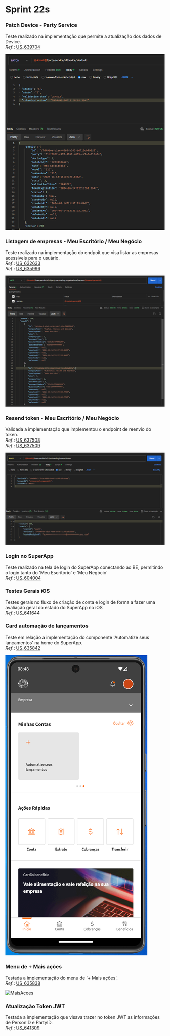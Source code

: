 # Sprint 22s

### Patch Device - Party Service
Teste realizado na implementação que permite a atualização dos dados de Device.</br>
*Ref*.: [US_639704](https://dev.azure.com/tr-ggo/TR%20Fintech/_workitems/edit/639704)

![PatchDevice](./arquivos/Screenshot_51.png)

### Listagem de empresas - Meu Escritório / Meu Negócio
Teste realizado na implementação do endpoit que visa listar as empresas acessiveis para o usuário.</br>
*Ref*.: [US_632633](https://dev.azure.com/tr-ggo/TR%20Fintech/_workitems/edit/632633)</br>
*Ref*.: [US_635996](https://dev.azure.com/tr-ggo/TR%20Fintech/_workitems/edit/635996)

![ListOrganization](./arquivos/Screenshot_74(1).png)

### Resend token - Meu Escritório / Meu Negócio
Validada a implementação que implementou o endpoint de reenvio do token.</br>
*Ref*.: [US_637508](https://dev.azure.com/tr-ggo/TR%20Fintech/_workitems/edit/637508)</br>
*Ref*.: [US_637509](https://dev.azure.com/tr-ggo/TR%20Fintech/_workitems/edit/637509)

![ResendToken](./arquivos/Screenshot_63(1).png)

### Login no SuperApp
Teste realizado na tela de login do SuperApp conectando ao BE, permitindo o login tanto do 'Meu Escritório' e 'Meu Negócio'</br>
*Ref*.: [US_604004](https://dev.azure.com/tr-ggo/TR%20Fintech/_workitems/edit/604004)

### Testes Gerais iOS
Testes gerais no fluxo de criação de conta e login de forma a fazer uma avaliação geral do estado do SuperApp no iOS</br>
*Ref*.: [US_641644](https://dev.azure.com/tr-ggo/TR%20Fintech/_workitems/edit/641644)

### Card automação de lançamentos
Teste em relação a implementação do componente 'Automatize seus lançamentos' na home do SuperApp.</br>
*Ref*.: [US_635842](https://dev.azure.com/tr-ggo/TR%20Fintech/_workitems/edit/635842)

![AutomatizeLancamentos](./arquivos/Screenshot_109.png)

### Menu de + Mais ações
Testada a implementação do menu de '+ Mais ações'.</br>
*Ref*.: [US_635838](https://dev.azure.com/tr-ggo/TR%20Fintech/_workitems/edit/635838)

![MaisAcoes](./arquivos/maisacoes.gif)

### Atualização Token JWT
Testada a implementação que visava trazer no token JWT as informações de PersonID e PartyID.</br>
*Ref*.: [US_641309](https://dev.azure.com/tr-ggo/TR%20Fintech/_workitems/edit/641309)